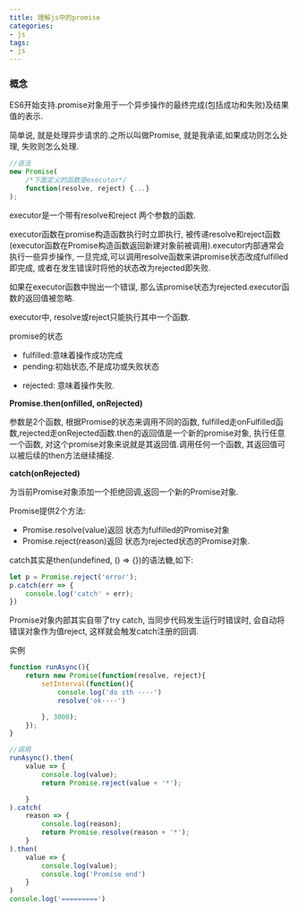 ```yaml
---
title: 理解js中的promise
categories: 
- js
tags:
- js
---
```


### 概念

ES6开始支持.promise对象用于一个异步操作的最终完成(包括成功和失败)及结果值的表示.

简单说, 就是处理异步请求的.之所以叫做Promise, 就是我承诺,如果成功则怎么处理, 失败则怎么处理.

```js
//语法
new Promise(
	/*下面定义的函数是executor*/
	function(resolve, reject) {...}
);

```

executor是一个带有resolve和reject 两个参数的函数.

executor函数在promise构造函数执行时立即执行, 被传递resolve和reject函数(executor函数在Promise构造函数返回新建对象前被调用).executor内部通常会执行一些异步操作, 一旦完成,可以调用resolve函数来讲promise状态改成fulfilled即完成, 或者在发生错误时将他的状态改为rejected即失败.

如果在executor函数中抛出一个错误, 那么该promise状态为rejected.executor函数的返回值被忽略.

executor中, resolve或reject只能执行其中一个函数.

promise的状态

- fulfilled:意味着操作成功完成
- pending:初始状态,不是成功或失败状态

* rejected: 意味着操作失败.

**Promise.then(onfilled, onRejected)**

参数是2个函数, 根据Promise的状态来调用不同的函数, fulfilled走onFulfilled函数,rejected走onRejected函数.then的返回值是一个新的promise对象, 执行任意一个函数, 对这个promise对象来说就是其返回值.调用任何一个函数, 其返回值可以被后续的then方法继续捕捉.

**catch(onRejected)**

为当前Promise对象添加一个拒绝回调,返回一个新的Promise对象.

Promise提供2个方法:

* Promise.resolve(value)返回 状态为fulfilled的Promise对象
* Promise.reject(reason)返回 状态为rejected状态的Promise对象.

catch其实是then(undefined, () => {})的语法糖,如下:

```js
let p = Promise.reject('error');
p.catch(err => {
    console.log('catch' + err);
})
```

Promise对象内部其实自带了try catch, 当同步代码发生运行时错误时, 会自动将错误对象作为值reject, 这样就会触发catch注册的回调.

实例

```js
function runAsync(){
    return new Promise(function(resolve, reject){
        setInterval(function(){
            console.log('do sth ----')
            resolve('ok----')

        }, 3000);
    });
}

//调用
runAsync().then(
    value => {
        console.log(value);
        return Promise.reject(value + '*');

    }
).catch(
    reason => {
        console.log(reason);
        return Promise.resolve(reason + '*');
    }
).then(
    value => {
        console.log(value);
        console.log('Promise end')
    }
)
console.log('=========')
```





